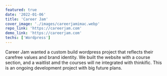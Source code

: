 ```yaml
---
featured: true
date: '2022-01-06'
title: 'Career Jam'
cover_image: './images/careerjamimac.webp'
repo_link: 'https://careerjam.com'
demo_link: 'https://careerjam.com'
techs: ['Wordpress']
---
```

Career Jam wanted a custom build wordpress project that reflects their carefree values and brand identity. We built the website with a course section, and a waitlist amd the courses will ne integrated with thinkific. This is an ongoing development project with big future plans.